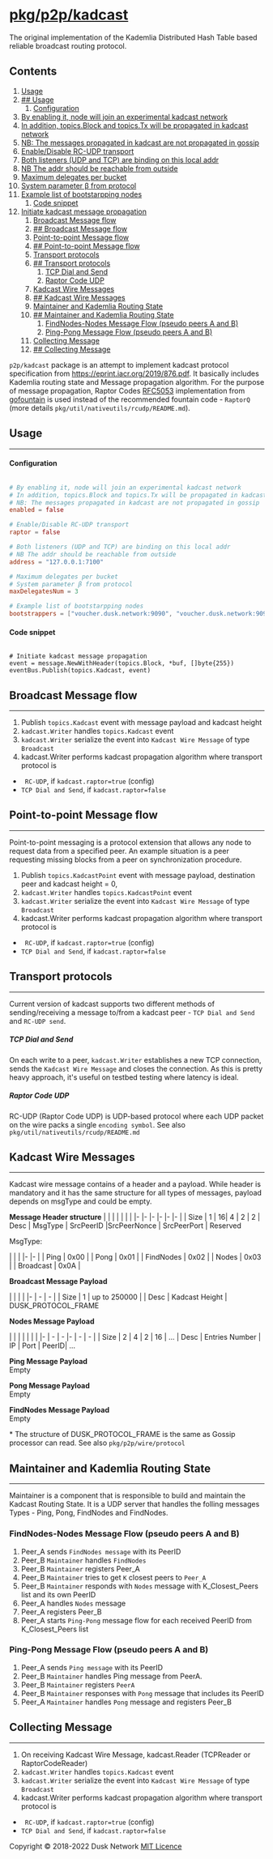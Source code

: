 # [pkg/p2p/kadcast](./pkg/p2p/kadcast)

The original implementation of the Kademlia Distributed Hash Table based
reliable broadcast routing protocol.

<!-- ToC start -->

## Contents

1. [Usage](#usage)
1. [## Usage](#-usage)
    1. [Configuration](#configuration)
1. [By enabling it, node will join an experimental kadcast network](#by-enabling-it-node-will-join-an-experimental-kadcast-network)
1. [In addition, topics.Block and topics.Tx will be propagated in kadcast network](#in-addition-topicsblock-and-topicstx-will-be-propagated-in-kadcast-network)
1. [NB: The messages propagated in kadcast are not propagated in gossip](#nb:-the-messages-propagated-in-kadcast-are-not-propagated-in-gossip)
1. [Enable/Disable RC-UDP transport](#enable/disable-rc-udp-transport)
1. [Both listeners (UDP and TCP) are binding on this local addr](#both-listeners-udp-and-tcp-are-binding-on-this-local-addr)
1. [NB The addr should be reachable from outside](#nb-the-addr-should-be-reachable-from-outside)
1. [Maximum delegates per bucket ](#maximum-delegates-per-bucket-)
1. [System parameter β from protocol](#system-parameter-β-from-protocol)
1. [Example list of bootstarpping nodes](#example-list-of-bootstarpping-nodes)
   1. [Code snippet](#code-snippet)
1. [Initiate kadcast message propagation](#initiate-kadcast-message-propagation)
    1. [Broadcast Message flow](#broadcast-message-flow)
    1. [## Broadcast Message flow](#-broadcast-message-flow)
    1. [Point-to-point Message flow](#point-to-point-message-flow)
    1. [## Point-to-point Message flow](#-point-to-point-message-flow)
    1. [Transport protocols](#transport-protocols)
    1. [## Transport protocols](#-transport-protocols)
       1. [TCP Dial and Send](#tcp-dial-and-send)
       1. [Raptor Code UDP](#raptor-code-udp)
    1. [Kadcast Wire Messages](#kadcast-wire-messages)
    1. [## Kadcast Wire Messages](#-kadcast-wire-messages)
    1. [Maintainer and Kademlia Routing State](#maintainer-and-kademlia-routing-state)
    1. [## Maintainer and Kademlia Routing State](#-maintainer-and-kademlia-routing-state)
        1. [FindNodes-Nodes Message Flow  (pseudo peers A and B)](#findnodes-nodes-message-flow--pseudo-peers-a-and-b)
        1. [Ping-Pong Message Flow (pseudo peers A and B)](#ping-pong-message-flow-pseudo-peers-a-and-b)
    1. [Collecting Message](#collecting-message)
    1. [## Collecting Message](#-collecting-message)

<!-- ToC end -->

`p2p/kadcast`  package is an attempt to implement kadcast protocol specification
from https://eprint.iacr.org/2019/876.pdf. It basically includes Kademlia
routing state and Message propagation algorithm. For the purpose of message
propagation, Raptor Codes  [RFC5053](https://tools.ietf.org/html/rfc5053)
implementation from [gofountain](https://github.com/google/gofountain/) is used
instead of the recommended fountain code - `RaptorQ` (more
details `pkg/util/nativeutils/rcudp/README.md`).

## Usage
--------------

#### Configuration

```toml

# By enabling it, node will join an experimental kadcast network
# In addition, topics.Block and topics.Tx will be propagated in kadcast network
# NB: The messages propagated in kadcast are not propagated in gossip
enabled = false

# Enable/Disable RC-UDP transport
raptor = false

# Both listeners (UDP and TCP) are binding on this local addr
# NB The addr should be reachable from outside
address = "127.0.0.1:7100"

# Maximum delegates per bucket 
# System parameter β from protocol
maxDelegatesNum = 3

# Example list of bootstarpping nodes
bootstrappers = ["voucher.dusk.network:9090", "voucher.dusk.network:9091"]

```

#### Code snippet

```golang

# Initiate kadcast message propagation
event = message.NewWithHeader(topics.Block, *buf, []byte{255})
eventBus.Publish(topics.Kadcast, event)
```

## Broadcast Message flow
--------------

1. Publish `topics.Kadcast` event with message payload and kadcast height
2. `kadcast.Writer` handles `topics.Kadcast` event
3. `kadcast.Writer` serialize the event into `Kadcast Wire Message` of
   type `Broadcast`
4. kadcast.Writer performs kadcast propagation algorithm where transport
   protocol is

- ` RC-UDP`, if `kadcast.raptor=true` (config)
- `TCP Dial and Send`, if `kadcast.raptor=false`

## Point-to-point Message flow
--------------

Point-to-point messaging is a protocol extension that allows any node to request
data from a specified peer. An example situation is a peer requesting missing
blocks from a peer on synchronization procedure.

1. Publish `topics.KadcastPoint` event with message payload, destination peer
   and kadcast height = 0,
2. `kadcast.Writer` handles `topics.KadcastPoint` event
3. `kadcast.Writer` serialize the event into `Kadcast Wire Message` of
   type `Broadcast`
4. kadcast.Writer performs kadcast propagation algorithm where transport
   protocol is

- ` RC-UDP`, if `kadcast.raptor=true` (config)
- `TCP Dial and Send`, if `kadcast.raptor=false`

## Transport protocols
--------------

Current version of kadcast supports two different methods of sending/receiving a
message to/from a kadcast peer - `TCP Dial and Send` and `RC-UDP send`.

##### TCP Dial and Send

On each write to a peer, `kadcast.Writer` establishes a new TCP connection,
sends the `Kadcast Wire Message` and closes the connection. As this is pretty
heavy approach, it's useful on testbed testing where latency is ideal.

##### Raptor Code UDP

RC-UDP (Raptor Code UDP) is UDP-based protocol where each UDP packet on the wire
packs a single `encoding symbol`. See
also  `pkg/util/nativeutils/rcudp/README.md`

## Kadcast Wire Messages
--------------

Kadcast wire message contains of a header and a payload. While header is
mandatory and it has the same structure for all types of messages, payload
depends on msgType and could be empty.

**Message Header structure**
| | | | | | | |- |- |- |- |- |- | | Size | 1 | 16| 4 | 2 | 2 | Desc | MsgType |
SrcPeerID |SrcPeerNonce | SrcPeerPort | Reserved

MsgType:

| | | |- |- | | Ping | 0x00 | | Pong | 0x01 | | FindNodes | 0x02 | | Nodes |
0x03 | | Broadcast | 0x0A |

**Broadcast Message Payload**

| | | | |- | - | - | | Size | 1 | up to 250000 | | Desc | Kadcast Height |
DUSK_PROTOCOL_FRAME

**Nodes Message Payload**

| | | | | | | |- | - | - |- | - | - | | Size | 2 | 4 | 2 | 16 | ... | Desc |
Entries Number | IP | Port | PeerID| ...

**Ping Message Payload** \
Empty

**Pong Message Payload** \
Empty

**FindNodes Message Payload** \
Empty

\* The structure of DUSK_PROTOCOL_FRAME is the same as Gossip processor can
read. See also `pkg/p2p/wire/protocol`


## Maintainer and Kademlia Routing State
--------------------

Maintainer is a component that is responsible to build and maintain the Kadcast
Routing State. It is a UDP server that handles the folling messages Types -
Ping, Pong, FindNodes and FindNodes.

### FindNodes-Nodes Message Flow  (pseudo peers A and B)

1. Peer_A sends `FindNodes message` with its PeerID
2. Peer_B `Maintainer` handles `FindNodes`
3. Peer_B `Maintainer` registers Peer_A
4. Peer_B `Maintainer` tries to get `K` closest peers to `Peer_A`
5. Peer_B `Maintainer` responds with `Nodes` message with K_Closest_Peers list
   and its own PeerID
6. Peer_A handles `Nodes` message
7. Peer_A registers Peer_B
7. Peer_A starts `Ping-Pong` message flow for each received PeerID from
   K_Closest_Peers list

### Ping-Pong Message Flow (pseudo peers A and B)

1. Peer_A sends `Ping message` with its PeerID
2. Peer_B `Maintainer` handles Ping message from PeerA.
3. Peer_B `Maintainer` registers `PeerA`
4. Peer_B `Maintainer` responses with `Pong` message that includes its PeerID
5. Peer_A `Maintainer` handles `Pong` message and registers Peer_B

## Collecting Message
--------------

1. On receiving Kadcast Wire Message, kadcast.Reader (TCPReader or
   RaptorCodeReader)
2. `kadcast.Writer` handles `topics.Kadcast` event
3. `kadcast.Writer` serialize the event into `Kadcast Wire Message` of
   type `Broadcast`
4. kadcast.Writer performs kadcast propagation algorithm where transport
   protocol is

- ` RC-UDP`, if `kadcast.raptor=true` (config)
- `TCP Dial and Send`, if `kadcast.raptor=false`

Copyright © 2018-2022 Dusk Network
[MIT Licence](https://github.com/dusk-network/dusk-blockchain/blob/master/LICENSE)
